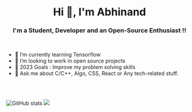 <h1 align="center">Hi 👋, I'm Abhinand</h1>

<h3 align="center">I'm a Student, Developer and an Open-Source Enthusiast !!</h3>

<br/>

- 🌱 I’m currently learning Tensorflow
- 👯 I’m looking to work in open source projects
- 🥅 2023 Goals : Improve my problem solving skills
- 💬 Ask me about C/C++, Algo, CSS, React or Any tech-related stuff.

<br/>
<br/>

![GitHub stats](https://github-readme-stats.vercel.app/api?username=abhinandarun-02&theme=gotham&show_icons=true&include_all_commits=true&hide_border=true&bg_color=0d1117&title_color=FF0080&icon_color=FF0080&text_color=fefefe)
<img src = "https://github-readme-stats.vercel.app/api/top-langs/?username=abhinandarun-02&theme=gotham&layout=compact&exclude_repo=Earth-For-All&show_icons=true&include_all_commits=true&hide_border=true&bg_color=0d1117&title_color=FF0080&icon_color=FF0080&text_color=fefefe">
